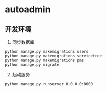 # autoadmin

## 开发环境
1. 同步数据库
```shell script
python manage.py makemigrations users
python manage.py makemigrations servicetree
python manage.py makemigrations pms
python manage.py migrate
```

2. 起动服务
```shell script
python manage.py runserver 0.0.0.0:8000
```